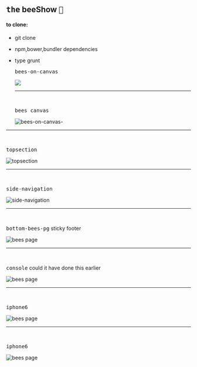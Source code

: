 ## <kbd>the</kbd> beeShow  <kbd>:honeybee: </kbd>
#### to clone:
- git clone
- npm,bower,bundler dependencies
- type grunt


  <kbd>bees-on-canvas</kbd>
  
  ![](public/builds/assets/images/beesoncanvas.png)
  
  
  <hr />
   <br />
  
  <kbd>bees canvas</kbd>
  
  ![bees-on-canvas-](public/builds/assets/images/newcanvas.png)





<hr />
  
  <br />
  
  <kbd>topsection</kbd>
  
  ![topsection](public/builds/assets/images/topsection.png)



<hr />
  
  <br />
  
  <kbd>side-navigation</kbd>
  
  ![side-navigation](public/builds/assets/images/sidenavigation.png)



  
  
  <hr />
  
  <br />
  
  <kbd>bottom-bees-pg</kbd> sticky footer
  
  ![bees page](bottombee.png)
  
  
  
   <hr />
  
  <br />
  
  <kbd>console</kbd> could it have done this earlier
  
  ![bees page](console1.png)
  
  
  
  
  <hr />
  
  <br />
  
  <kbd>iphone6</kbd> 
  
  ![bees page](public/builds/assets/images/mob6top.png)
  
  
  
  <hr />
  
  <br />
  
  <kbd>iphone6</kbd> 
  
  ![bees page](public/builds/assets/images/mob6.png)
  
  
  
  
  
  
  
  
  
  

